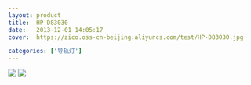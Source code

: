 ```yaml
---
layout: product
title:  HP-D83030
date:   2013-12-01 14:05:17
cover:	https://zico.oss-cn-beijing.aliyuncs.com/test/HP-D83030.jpg

categories: ['导轨灯']
---
```


![](https://zico.oss-cn-beijing.aliyuncs.com/test/8swsn.png)
![](https://zico.oss-cn-beijing.aliyuncs.com/test/wf46u.png)
